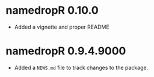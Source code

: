 # namedropR 0.10.0

* Added a vignette and proper README

# namedropR 0.9.4.9000

* Added a `NEWS.md` file to track changes to the package.
